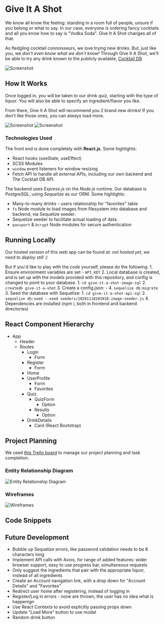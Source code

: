# Give It A Shot

We know all know the feeling: standing in a room full of people, unsure if you belong or what to say. In our case, everyone is ordering fancy cocktails and all you know how to say is "Vodka Soda". Give It A Shot changes all of that.

As fledgling cocktail connoisseurs, we love trying new drinks. But, just like you, we _don't even know what we don't know!_ Through Give It A Shot, we'll be able to try any drink known to the publicly available, [Cocktail DB](https://www.thecocktaildb.com/)

![Screenshot](images/screenshots/ss1.png)

## How It Works

Once logged in, you will be taken to our drink quiz, starting with the type of liquor. You will also be able to specify an ingredient/flavor you like.

From there, Give It A Shot will recommend you 2 brand new drinks! If you don't like those ones, you can always load more.

![Screenshot](images/screenshots/ss2.png)
![Screenshot](images/screenshots/ss3.png)

### Technologies Used

The front end is done completely with **React.js**. Some highlights:

-   React hooks (useState, useEffect)
-   SCSS Modules
-   `window` event listeners for window resizing
-   Fetch API to handle all external APIs, including our own backend and The Cocktail DB API.

The backend uses _Express.js_ on the _Node.js_ runtime. Our database is _PostgreSQL_, using _Sequelize_ as our ORM. Some highlights:

-   Many-to-many drinks - users relationship for "favorites" table
-   `fs` Node module to load images from filesystem into database and backend, via Sequelize seeder.
-   Sequelize seeder to facilitate actual loading of data.
-   `passport` & `bcrypt` Node modules for secure authentication

## Running Locally

Our hosted version of this web app can be found at: _not hosted yet, we need to deploy still :)_

But if you'd like to play with the code yourself, please do the following:
1\. Ensure environment variables are set
\- `API_KEY`
2\. Local database is created, and is set up with the models provided with this repository, and config is changed to point to your database.
1\. `cd give-it-a-shot-image-sql` 2. `createdb give-it-a-shot` 3. Create a config.json:
\-
4\. `sequelize db:migrate`
3\. Seed the database with Sequelize:
1\. `cd give-it-a-shot-api-sql`
2\. `sequelize db:seed --seed seeders/20201118201018-image-seeder.js`
4\. Dependencies are installed (npm i, both in frontend and backend directories)

## React Component Hierarchy

-   App
    -   Header
    -   Routes
        -   Login
            -   Form
        -   Register
            -   Form
        -   Home
        -   UserProfile
            -   Form
            -   Favorites
        -   Quiz
            -   QuizForm
                -   Option
            -   Results
                -   Option
        -   DrinkDetails
            -   Card (React Bootstrap)

## Project Planning

We used [this Trello board](https://trello.com/b/eroCMlow/mezcalcoholics) to manage our project planning and task completion.

### Entity Relationship Diagram

![Entity Relationship Diagram](images/ERDv2.jpeg)

### Wireframes

![Wireframes](images/wireframe.png)

## Code Snippets

## Future Development

-   Bubble up Sequelize errors, like password validation needs to be 8 characters long
-   Implement API calls with Axios, for range of added features: wider browser support, easy to use progress bar, simultaneous requests
-   Only suggest the ingredients that pair with the appropriate liquor, instead of all ingredients
-   Create an Account navigation link, with a drop down for "Account Details" and "Favorites"
-   Redirect user home after registering, instead of logging in
-   Register/Log in errors - none are thrown, the user has no idea what is happenign
-   Use React Contexts to avoid explicitly passing props down
-   Update "Load More" button to use modal
-   Random drink button
